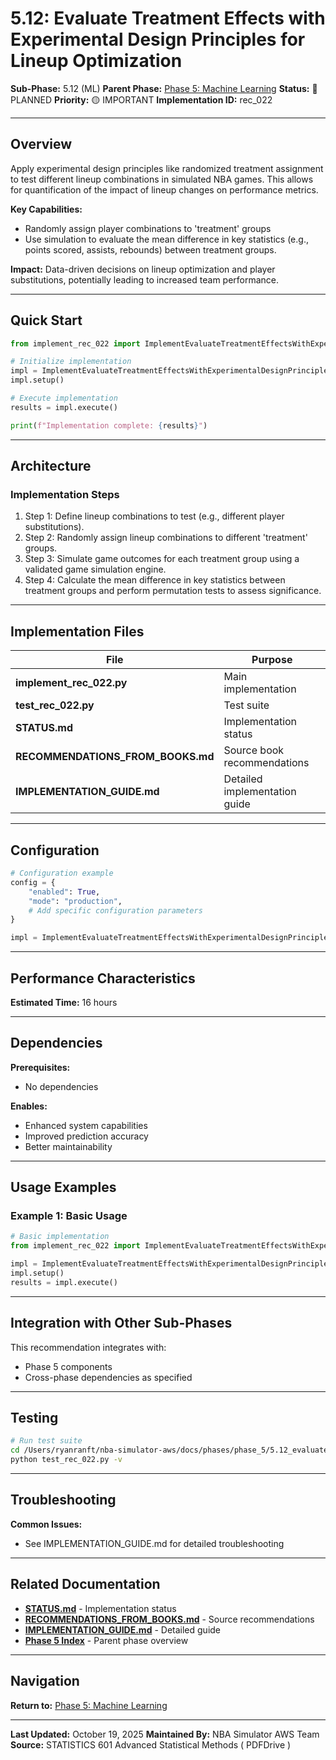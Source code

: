 # 5.12: Evaluate Treatment Effects with Experimental Design Principles for Lineup Optimization

**Sub-Phase:** 5.12 (ML)
**Parent Phase:** [Phase 5: Machine Learning](../PHASE_5_INDEX.md)
**Status:** 🔵 PLANNED
**Priority:** 🟡 IMPORTANT
**Implementation ID:** rec_022

---

## Overview

Apply experimental design principles like randomized treatment assignment to test different lineup combinations in simulated NBA games. This allows for quantification of the impact of lineup changes on performance metrics.

**Key Capabilities:**
- Randomly assign player combinations to 'treatment' groups
- Use simulation to evaluate the mean difference in key statistics (e.g., points scored, assists, rebounds) between treatment groups.

**Impact:**
Data-driven decisions on lineup optimization and player substitutions, potentially leading to increased team performance.

---

## Quick Start

```python
from implement_rec_022 import ImplementEvaluateTreatmentEffectsWithExperimentalDesignPrinciplesForLineupOptimization

# Initialize implementation
impl = ImplementEvaluateTreatmentEffectsWithExperimentalDesignPrinciplesForLineupOptimization()
impl.setup()

# Execute implementation
results = impl.execute()

print(f"Implementation complete: {results}")
```

---

## Architecture

### Implementation Steps

1. Step 1: Define lineup combinations to test (e.g., different player substitutions).
2. Step 2: Randomly assign lineup combinations to different 'treatment' groups.
3. Step 3: Simulate game outcomes for each treatment group using a validated game simulation engine.
4. Step 4: Calculate the mean difference in key statistics between treatment groups and perform permutation tests to assess significance.

---

## Implementation Files

| File | Purpose |
|------|---------|
| **implement_rec_022.py** | Main implementation |
| **test_rec_022.py** | Test suite |
| **STATUS.md** | Implementation status |
| **RECOMMENDATIONS_FROM_BOOKS.md** | Source book recommendations |
| **IMPLEMENTATION_GUIDE.md** | Detailed implementation guide |

---

## Configuration

```python
# Configuration example
config = {
    "enabled": True,
    "mode": "production",
    # Add specific configuration parameters
}

impl = ImplementEvaluateTreatmentEffectsWithExperimentalDesignPrinciplesForLineupOptimization(config=config)
```

---

## Performance Characteristics

**Estimated Time:** 16 hours

---

## Dependencies

**Prerequisites:**
- No dependencies

**Enables:**
- Enhanced system capabilities
- Improved prediction accuracy
- Better maintainability

---

## Usage Examples

### Example 1: Basic Usage

```python
# Basic implementation
from implement_rec_022 import ImplementEvaluateTreatmentEffectsWithExperimentalDesignPrinciplesForLineupOptimization

impl = ImplementEvaluateTreatmentEffectsWithExperimentalDesignPrinciplesForLineupOptimization()
impl.setup()
results = impl.execute()
```

---

## Integration with Other Sub-Phases

This recommendation integrates with:
- Phase 5 components
- Cross-phase dependencies as specified

---

## Testing

```bash
# Run test suite
cd /Users/ryanranft/nba-simulator-aws/docs/phases/phase_5/5.12_evaluate_treatment_effects_with_experimental_design_principl
python test_rec_022.py -v
```

---

## Troubleshooting

**Common Issues:**
- See IMPLEMENTATION_GUIDE.md for detailed troubleshooting

---

## Related Documentation

- **[STATUS.md](STATUS.md)** - Implementation status
- **[RECOMMENDATIONS_FROM_BOOKS.md](RECOMMENDATIONS_FROM_BOOKS.md)** - Source recommendations
- **[IMPLEMENTATION_GUIDE.md](IMPLEMENTATION_GUIDE.md)** - Detailed guide
- **[Phase 5 Index](../PHASE_5_INDEX.md)** - Parent phase overview

---

## Navigation

**Return to:** [Phase 5: Machine Learning](../PHASE_5_INDEX.md)

---

**Last Updated:** October 19, 2025
**Maintained By:** NBA Simulator AWS Team
**Source:** STATISTICS 601 Advanced Statistical Methods ( PDFDrive )
